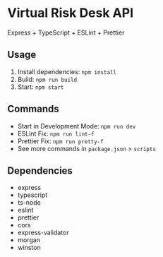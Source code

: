 # Virtual Risk Desk API

Express + TypeScript + ESLint + Prettier

## Usage

1. Install dependencies: `npm install`
2. Build: `npm run build`
3. Start: `npm start`

## Commands

- Start in Development Mode: `npm run dev`
- ESLint Fix: `npm run lint-f`
- Prettier Fix: `npm run pretty-f`
- See more commands in `package.json` > `scripts`

## Dependencies

- express
- typescript
- ts-node
- eslint
- prettier
- cors
- express-validator
- morgan
- winston
